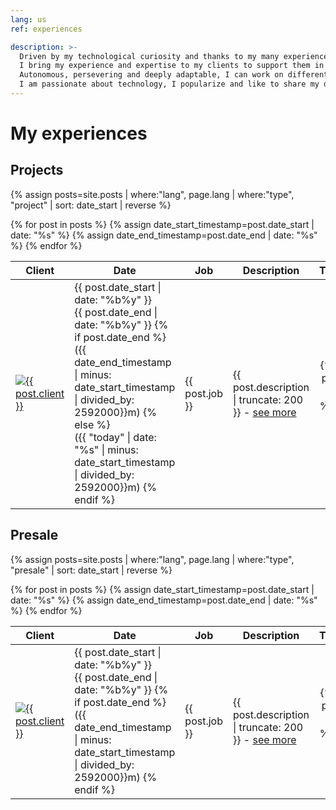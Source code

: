 ```yaml
---
lang: us
ref: experiences

description: >-
  Driven by my technological curiosity and thanks to my many experiences in different customer contexts, I have forged a solid vision in the field of data.
  I bring my experience and expertise to my clients to support them in their data-centric transformation.
  Autonomous, persevering and deeply adaptable, I can work on different fields and technological tasks.
  I am passionate about technology, I popularize and like to share my discoveries around me.
---
```


# My experiences

## Projects

{% assign posts=site.posts | where:"lang", page.lang | where:"type", "project" | sort: date_start | reverse %}
<table>
    <thead>
      <tr>
        <th>Client</th>
        <th>Date</th>
        <th>Job</th>
        <th>Description</th>
        <th>Technologies</th>
      </tr>
    </thead>
    <tbody>
        {% for post in posts %}
        <tr>
            {% assign date_start_timestamp=post.date_start | date: "%s" %}
            {% assign date_end_timestamp=post.date_end | date: "%s" %}
            <td><a class="post-link" href="{{ post.url | prepend: site.baseurl }}"><img src="/assets/images/customer/{{ post.client }}.png" alt="{{ post.client }}" style="max-width: 100px;"/></a></td>
            <td>{{ post.date_start | date: "%b%y" }}<br>{{ post.date_end | date: "%b%y" }}
              {% if post.date_end %}
                <br>({{ date_end_timestamp | minus: date_start_timestamp | divided_by: 2592000}}m)
              {% else %}
                <br>({{ "today" | date: "%s" | minus: date_start_timestamp | divided_by: 2592000}}m)
              {% endif %}
            </td>
            <td>{{ post.job }}</td>
            <td>{{ post.description | truncate: 200 }} - <a class="post-link" href="{{ post.url | prepend: site.baseurl }}">see more</a></td>
            <td style="text-align: center;">{% for tech in post.technos %}<img src="/assets/images/skills/{{ tech }}.png" alt="{{ tech }}" style="max-width: 50px; max-height: 50px; margin: 5px"/>{% endfor %}</td>
        </tr>
        {% endfor %}
    </tbody>
</table>

## Presale

{% assign posts=site.posts | where:"lang", page.lang | where:"type", "presale" | sort: date_start | reverse %}
<table>
    <thead>
      <tr>
        <th>Client</th>
        <th>Date</th>
        <th>Job</th>
        <th>Description</th>
        <th>Technologies</th>
      </tr>
    </thead>
    <tbody>
        {% for post in posts %}
        <tr>
            {% assign date_start_timestamp=post.date_start | date: "%s" %}
            {% assign date_end_timestamp=post.date_end | date: "%s" %}
            <td><a class="post-link" href="{{ post.url | prepend: site.baseurl }}"><img src="/assets/images/customer/{{ post.client }}.png" alt="{{ post.client }}" style="max-width: 100px;"/></a></td>
            <td>{{ post.date_start | date: "%b%y" }}<br>{{ post.date_end | date: "%b%y" }}
              {% if post.date_end %}
                <br>({{ date_end_timestamp | minus: date_start_timestamp | divided_by: 2592000}}m)
              {% endif %}
            </td>
            <td>{{ post.job }}</td>
            <td>{{ post.description | truncate: 200 }} - <a class="post-link" href="{{ post.url | prepend: site.baseurl }}">see more</a></td>
            <td style="text-align: center;">{% for tech in post.technos %}<img src="/assets/images/skills/{{ tech }}.png" alt="{{ tech }}" style="max-width: 50px; max-height: 50px; margin: 5px"/>{% endfor %}</td>
        </tr>
        {% endfor %}
    </tbody>
</table>